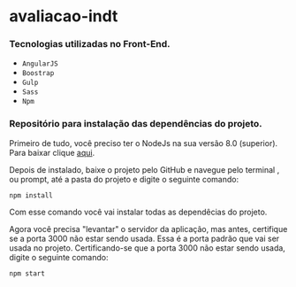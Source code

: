 # avaliacao-indt

### Tecnologias utilizadas no Front-End.
- `AngularJS`
- `Boostrap`
- `Gulp`
- `Sass`
- `Npm`

### Repositório para instalação das dependências do projeto.

Primeiro de tudo, você preciso ter o NodeJs na sua versão 8.0 (superior). Para baixar clique <a href="https://nodejs.org/en/blog/release/v8.0.0/">aqui</a>.

Depois de instalado, baixe o projeto pelo GitHub e navegue pelo terminal , ou prompt, até a pasta do projeto e digite o 
seguinte comando:

~~~
npm install
~~~

Com esse comando você vai instalar todas as dependêcias do projeto. 

Agora você precisa "levantar" o servidor da aplicação, 
mas antes, certifique se a porta 3000 não estar sendo usada. Essa é a porta padrão que vai ser usada no projeto.
Certificando-se que a porta 3000 não estar sendo usada, 
digite o seguinte comando:

~~~
npm start
~~~
